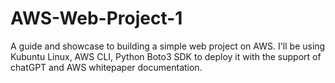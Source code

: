 # AWS-Web-Project-1
A guide and showcase to building a simple web project on AWS.
I'll be using Kubuntu Linux, AWS CLI, Python Boto3 SDK to deploy it
with the support of chatGPT and AWS whitepaper documentation.

